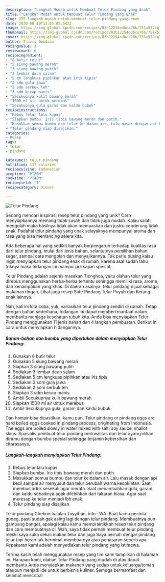 ```yaml
---
description: "Langkah Mudah untuk Membuat Telur Pindang yang Enak"
title: "Langkah Mudah untuk Membuat Telur Pindang yang Enak"
slug: 255-langkah-mudah-untuk-membuat-telur-pindang-yang-enak
date: 2020-08-19T13:05:05.542Z
image: https://img-global.cpcdn.com/recipes/83b12254edbca76b/751x532cq70/telur-pindang-foto-resep-utama.jpg
thumbnail: https://img-global.cpcdn.com/recipes/83b12254edbca76b/751x532cq70/telur-pindang-foto-resep-utama.jpg
cover: https://img-global.cpcdn.com/recipes/83b12254edbca76b/751x532cq70/telur-pindang-foto-resep-utama.jpg
author: Travis Goodman
ratingvalue: 3
reviewcount: 6
recipeingredient:
- "8 butir telur"
- "5 siung bawang merah"
- "3 siung bawang putih"
- "3 lembar daun salam"
- "5 cm lengkuas pipihkan atau iris tipis"
- "2 sdm gula jawa"
- "2 sdm serbuk teh"
- "3 sdm kecap manis"
- "Secukupnya kulit bawang merah"
- "1500 ml air untuk merebus"
- "Secukupnya gula garam dan kaldu bubuk"
recipeinstructions:
- "Rebus telur lalu kupas"
- "Siapkan bumbu. Iris tipis bawang merah dan putih."
- "Masukkan semua bumbu dan telur ke dalam air. Lalu masak dengan api kecil sampai air menyusut dan telur berubah warna kecoklatan. Saat merebus aduk sesekali agar merata. Saat menambahkan gula, garam dan kaldu sebaiknya agak dilebihkan dari takaran biasa. Agar saat meresap ke telur menjadi lbh enak."
- "Telur pindang siap disajikan."
categories:
- Resep
tags:
- telur
- pindang

katakunci: telur pindang 
nutrition: 117 calories
recipecuisine: Indonesian
preptime: "PT20M"
cooktime: "PT48M"
recipeyield: "1"
recipecategory: Dinner

---
```



![Telur Pindang](https://img-global.cpcdn.com/recipes/83b12254edbca76b/751x532cq70/telur-pindang-foto-resep-utama.jpg)

Sedang mencari inspirasi resep telur pindang yang unik? Cara menyiapkannya memang tidak susah dan tidak juga mudah. Kalau salah mengolah maka hasilnya tidak akan memuaskan dan justru cenderung tidak enak. Padahal telur pindang yang enak selayaknya mempunyai aroma dan rasa yang bisa memancing selera kita.

Ada beberapa hal yang sedikit banyak berpengaruh terhadap kualitas rasa dari telur pindang, mulai dari jenis bahan, selanjutnya pemilihan bahan segar, sampai cara mengolah dan menyajikannya. Tak perlu pusing kalau ingin menyiapkan telur pindang enak di rumah, karena asal sudah tahu triknya maka hidangan ini mampu jadi sajian spesial.

Telur Pindang adalah sejenis masakan Tionghoa, yaitu olahan telur yang direbus menggunakan herba-herba tertentu sehingga memiliki rasa, aroma, dan kenampakan yang khas. Di daerah asalnya, telur pindang dijual sebagai makanan ringan. Lihat juga resep Sate Pindang Telur Puyuh dan Kerang enak lainnya.


Nah, kali ini kita coba, yuk, variasikan telur pindang sendiri di rumah. Tetap dengan bahan sederhana, hidangan ini dapat memberi manfaat dalam membantu menjaga kesehatan tubuh kita. Anda bisa menyiapkan Telur Pindang menggunakan 11 jenis bahan dan 4 langkah pembuatan. Berikut ini cara untuk menyiapkan hidangannya.

<!--inarticleads1-->

##### Bahan-bahan dan bumbu yang diperlukan dalam menyiapkan Telur Pindang:

1. Gunakan 8 butir telur
1. Gunakan 5 siung bawang merah
1. Siapkan 3 siung bawang putih
1. Sediakan 3 lembar daun salam
1. Sediakan 5 cm lengkuas pipihkan atau iris tipis
1. Sediakan 2 sdm gula jawa
1. Sediakan 2 sdm serbuk teh
1. Siapkan 3 sdm kecap manis
1. Ambil Secukupnya kulit bawang merah
1. Siapkan 1500 ml air untuk merebus
1. Ambil Secukupnya gula, garam dan kaldu bubuk


Dan hampir bisa dipastikan, kamu pun. Telur pindang or pindang eggs are hard boiled eggs cooked in pindang process, originating from Indonesia. The eggs are boiled slowly in water mixed with salt, soy sauce, shallot skins. Spasialis pembuat telur pindang berkwalitas dari telur ayam pilihan diramu dengan bumbu spesial sehingga terjamin kebersihan dan citarasanya. 

<!--inarticleads2-->

##### Langkah-langkah menyiapkan Telur Pindang:

1. Rebus telur lalu kupas
1. Siapkan bumbu. Iris tipis bawang merah dan putih.
1. Masukkan semua bumbu dan telur ke dalam air. Lalu masak dengan api kecil sampai air menyusut dan telur berubah warna kecoklatan. Saat merebus aduk sesekali agar merata. Saat menambahkan gula, garam dan kaldu sebaiknya agak dilebihkan dari takaran biasa. Agar saat meresap ke telur menjadi lbh enak.
1. Telur pindang siap disajikan.


Telur pindang Cirebon halalan Toyyiban. info : WA. Buat kamu pecinta gudeg, pasti sudah gak asing lagi dengan telur pindang. Membuatnya pun gampang banget, apalagi kalau kamu mempraktikkan resep telur pindang dan cara membuatnya di. Wah, saya tidak pernah membuat telur pindang meski saya suka sekali makan telur dan juga Saya pernah dengar pindang telur tapi heran tak berminat membuatnya atau penasaran seperti apa. Kepakaran kami adalah menyediakan telur pindang yang istimewa. 

Terima kasih telah menggunakan resep yang tim kami tampilkan di halaman ini. Harapan kami, olahan Telur Pindang yang mudah di atas dapat membantu Anda menyiapkan makanan yang sedap untuk keluarga/teman ataupun menjadi ide untuk berbisnis kuliner. Semoga bermanfaat dan selamat mencoba!
